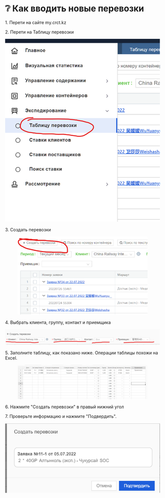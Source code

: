 # ❔ Как вводить новые перевозки

1\. Перети на сайте my.crct.kz

2\. Перети на Таблицу перевозки

![](<.gitbook/assets/image (12).png>)

3\. Создать перевозки

&#x20;

<figure><img src=".gitbook/assets/image (6).png" alt=""><figcaption></figcaption></figure>

4\. Выбрать клиента, группу, контакт и приемщика

![](<.gitbook/assets/image (8).png>)

5\. Заполните таблицу, как показано ниже. Операции таблицы похожи на Excel.

<figure><img src=".gitbook/assets/image (4) (1).png" alt=""><figcaption></figcaption></figure>

6\. Нажмите "Создать перевозки" в правый нижний угол

7\.  Проверьте информацию и нажмите "Подвердить".

&#x20;![](.gitbook/assets/image.png)
